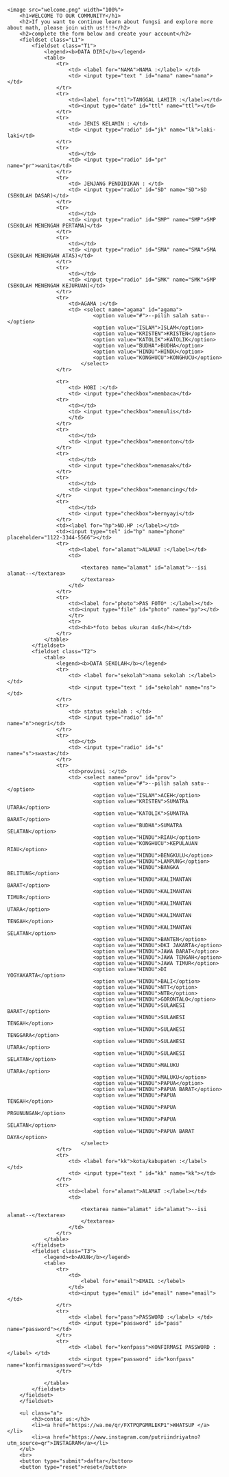 <html>

<head>
    <title>FORM JOIN</title>
    <link rel="stylesheet" href="tugas2.css">

</head>

<body>

    <image src="welcome.png" width="100%">
        <h1>WELCOME TO OUR COMMUNITY</h1>
        <h2>If you want to continue learn about fungsi and explore more about math, please join with us!!!!</h2>
        <h2>complete the form below and create your account</h2>
        <fieldset class="L1">
            <fieldset class="T1">
                <legend><b>DATA DIRI</b></legend>
                <table>
                    <tr>
                        <td> <label for="NAMA">NAMA :</label> </td>
                        <td> <input type="text " id="nama" name="nama"></td>
                    </tr>
                    <tr>
                        <td><label for="ttl">TANGGAL LAHIIR :</label></td>
                        <td><input type="date" id="ttl" name="ttl"></td>
                    </tr>
                    <tr>
                        <td> JENIS KELAMIN : </td>
                        <td> <input type="radio" id="jk" name="lk">laki-laki</td>
                    </tr>
                    <tr>
                        <td></td>
                        <td> <input type="radio" id="pr" name="pr">wanita</td>
                    </tr>
                    <tr>
                        <td> JENJANG PENDIDIKAN : </td>
                        <td> <input type="radio" id="SD" name="SD">SD (SEKOLAH DASAR)</td>
                    </tr>
                    <tr>
                        <td></td>
                        <td> <input type="radio" id="SMP" name="SMP">SMP (SEKOLAH MENENGAH PERTAMA)</td>
                    </tr>
                    <tr>
                        <td></td>
                        <td> <input type="radio" id="SMA" name="SMA">SMA (SEKOLAH MENENGAH ATAS)</td>
                    </tr>
                    <tr>
                        <td></td>
                        <td> <input type="radio" id="SMK" name="SMK">SMP (SEKOLAH MENENGAH KEJURUAN)</td>
                    </tr>
                    <tr>
                        <td>AGAMA :</td>
                        <td> <select name="agama" id="agama">
                                <option value="#">--pilih salah satu--</option>
                                <option value="ISLAM">ISLAM</option>
                                <option value="KRISTEN">KRISTEN</option>
                                <option value="KATOLIK">KATOLIK</option>
                                <option value="BUDHA">BUDHA</option>
                                <option value="HINDU">HINDU</option>
                                <option value="KONGHUCU">KONGHUCU</option>
                            </select>
                    </tr>

                    <tr>
                        <td> HOBI :</td>
                        <td> <input type="checkbox">membaca</td>
                    <tr>
                        <td></td>
                        <td> <input type="checkbox">menulis</td>
                        </td>
                    </tr>
                    <tr>
                        <td></td>
                        <td> <input type="checkbox">menonton</td>
                    </tr>
                    <tr>
                        <td></td>
                        <td> <input type="checkbox">memasak</td>
                    </tr>
                    <tr>
                        <td></td>
                        <td> <input type="checkbox">memancing</td>
                    </tr>
                    <tr>
                        <td></td>
                        <td> <input type="checkbox">bernyayi</td>
                    </tr>
                    <td><label for="hp">NO.HP :</label></td>
                    <td><input type="tel" id="hp" name="phone" placeholder="1122-3344-5566"></td>
                    <tr>
                        <td><label for="alamat">ALAMAT :</label></td>
                        <td>

                            <textarea name="alamat" id="alamat">--isi alamat--</textarea>
                            </textarea>
                        </td>
                    </tr>
                    <tr>
                        <td><label for="photo">PAS FOTO* :</label></td>
                        <td><input type="file" id="photo" name="pp"></td>
                        </tr>
                        <tr>
                        <td><h4>*foto bebas ukuran 4x6</h4></td>
                    </tr>
                </table>
            </fieldset>
            <fieldset class="T2">
                <table>
                    <legend><b>DATA SEKOLAH</b></legend>
                    <tr>
                        <td> <label for="sekolah">nama sekolah :</label> </td>
                        <td> <input type="text " id="sekolah" name="ns"></td>
                    </tr>
                    <tr>
                        <td> status sekolah : </td>
                        <td> <input type="radio" id="n" name="n">negri</td>
                    </tr>
                    <tr>
                        <td></td>
                        <td> <input type="radio" id="s" name="s">swasta</td>
                    </tr>
                    <tr>
                        <td>provinsi :</td>
                        <td> <select name="prov" id="prov">
                                <option value="#">--pilih salah satu--</option>
                                <option value="ISLAM">ACEH</option>
                                <option value="KRISTEN">SUMATRA UTARA</option>
                                <option value="KATOLIK">SUMATRA BARAT</option>
                                <option value="BUDHA">SUMATRA SELATAN</option>
                                <option value="HINDU">RIAU</option>
                                <option value="KONGHUCU">KEPULAUAN RIAU</option>
                                <option value="HINDU">BENGKULU</option>
                                <option value="HINDU">LAMPUNG</option>
                                <option value="HINDU">BANGKA BELITUNG</option>
                                <option value="HINDU">KALIMANTAN BARAT</option>
                                <option value="HINDU">KALIMANTAN TIMUR</option>
                                <option value="HINDU">KALIMANTAN UTARA</option>
                                <option value="HINDU">KALIMANTAN TENGAH</option>
                                <option value="HINDU">KALIMANTAN SELATAN</option>
                                <option value="HINDU">BANTEN</option>
                                <option value="HINDU">DKI JAKARTA</option>
                                <option value="HINDU">JAWA BARAT</option>
                                <option value="HINDU">JAWA TENGAH</option>
                                <option value="HINDU">JAWA TIMUR</option>
                                <option value="HINDU">DI YOGYAKARTA</option>
                                <option value="HINDU">BALI</option>
                                <option value="HINDU">NTT</option>
                                <option value="HINDU">NTB</option>
                                <option value="HINDU">GORONTALO</option>
                                <option value="HINDU">SULAWESI BARAT</option>
                                <option value="HINDU">SULAWESI TENGAH</option>
                                <option value="HINDU">SULAWESI TENGGARA</option>
                                <option value="HINDU">SULAWESI UTARA</option>
                                <option value="HINDU">SULAWESI SELATAN</option>
                                <option value="HINDU">MALUKU UTARA</option>
                                <option value="HINDU">MALUKU</option>
                                <option value="HINDU">PAPUA</option>
                                <option value="HINDU">PAPUA BARAT</option>
                                <option value="HINDU">PAPUA TENGAH</option>
                                <option value="HINDU">PAPUA PRGUNUNGAN</option>
                                <option value="HINDU">PAPUA SELATAN</option>
                                <option value="HINDU">PAPUA BARAT DAYA</option>
                            </select>
                    </tr>
                    <tr>
                        <td> <label for="kk">kota/kabupaten :</label> </td>
                        <td> <input type="text " id="kk" name="kk"></td>
                    </tr>
                    <tr>
                        <td><label for="alamat">ALAMAT :</label></td>
                        <td>

                            <textarea name="alamat" id="alamat">--isi alamat--</textarea>
                            </textarea>
                        </td>
                    </tr>
                </table>
            </fieldset>
            <fieldset class="T3">
                <legend><b>AKUN</b></legend>
                <table>
                    <tr>
                        <td>
                            <lebel for="email">EMAIL :</lebel>
                        </td>
                        <td><input type="email" id="email" name="email"></td>
                    </tr>
                    <tr>
                        <td> <label for="pass">PASSWORD :</label> </td>
                        <td> <input type="password" id="pass" name="password"></td>
                    </tr>
                    <tr>
                        <td> <label for="konfpass">KONFIRMASI PASSWORD :</label> </td>
                        <td> <input type="password" id="konfpass" name="konfirmasipassword"></td>
                    </tr>

                </table>
            </fieldset>
        </fieldset>
        </fieldset>
        
        <ul class="a">
            <h3>contac us:</h3>
            <li><a href="https://wa.me/qr/FXTPQPGMRLEKP1">WHATSUP </a></li>
            <li><a href="https://www.instagram.com/putriindriyatno?utm_source=qr">INSTAGRAM</a></li>
        </ul>
        <br>
        <button type="submit">daftar</button>
        <button type="reset">reset</button>


